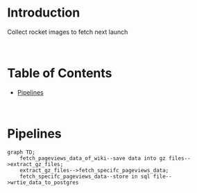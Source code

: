 <!-- omit in toc -->
# Introduction
Collect rocket images to fetch next launch

<br />

<!-- omit in toc -->
# Table of Contents
- [Pipelines](#pipelines)
<br />

# Pipelines

```mermaid
graph TD;
    fetch_pageviews_data_of_wiki--save data into gz files-->extract_gz_files;
    extract_gz_files-->fetch_specifc_pageviews_data;
    fetch_specifc_pageviews_data--store in sql file-->wrtie_data_to_postgres
```
